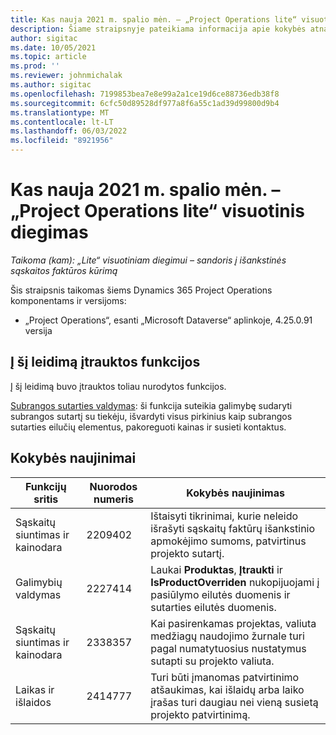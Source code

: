```yaml
---
title: Kas nauja 2021 m. spalio mėn. – „Project Operations lite“ visuotinis diegimas
description: Šiame straipsnyje pateikiama informacija apie kokybės atnaujinimus, kuriuos galima rasti 2021 m. spalio mėn.
author: sigitac
ms.date: 10/05/2021
ms.topic: article
ms.prod: ''
ms.reviewer: johnmichalak
ms.author: sigitac
ms.openlocfilehash: 7199853bea7e8e99a2a1ce19d6ce88736edb38f8
ms.sourcegitcommit: 6cfc50d89528df977a8f6a55c1ad39d99800d9b4
ms.translationtype: MT
ms.contentlocale: lt-LT
ms.lasthandoff: 06/03/2022
ms.locfileid: "8921956"
---
```

# <a name="whats-new-october-2021---project-operations-lite-deployment"></a>Kas nauja 2021 m. spalio mėn. – „Project Operations lite“ visuotinis diegimas

_Taikoma (kam): „Lite“ visuotiniam diegimui – sandoris į išankstinės sąskaitos faktūros kūrimą_

Šis straipsnis taikomas šiems Dynamics 365 Project Operations komponentams ir versijoms:

  - „Project Operations“, esanti „Microsoft Dataverse“ aplinkoje, 4.25.0.91 versija


## <a name="features-included-in-this-release"></a>Į šį leidimą įtrauktos funkcijos

Į šį leidimą buvo įtrauktos toliau nurodytos funkcijos.

[Subrangos sutarties valdymas](../subcontracting/managing-subcontracts-overview.md): ši funkcija suteikia galimybę sudaryti subrangos sutartį su tiekėju, išvardyti visus pirkinius kaip subrangos sutarties eilučių elementus, pakoreguoti kainas ir susieti kontaktus.


## <a name="quality-updates"></a>Kokybės naujinimai

| **Funkcijų sritis** | **Nuorodos numeris** | **Kokybės naujinimas** |
| --- | --- | --- |
| Sąskaitų siuntimas ir kainodara | 2209402 | Ištaisyti tikrinimai, kurie neleido išrašyti sąskaitų faktūrų išankstinio apmokėjimo sumoms, patvirtinus projekto sutartį. |
|  Galimybių valdymas | 2227414 | Laukai **Produktas**, **Įtraukti** ir **IsProductOverriden** nukopijuojami į pasiūlymo eilutės duomenis ir sutarties eilutės duomenis. |
| Sąskaitų siuntimas ir kainodara | 2338357 | Kai pasirenkamas projektas, valiuta medžiagų naudojimo žurnale turi pagal numatytuosius nustatymus sutapti su projekto valiuta. |
| Laikas ir išlaidos | 2414777 | Turi būti įmanomas patvirtinimo atšaukimas, kai išlaidų arba laiko įrašas turi daugiau nei vieną susietą projekto patvirtinimą. |
